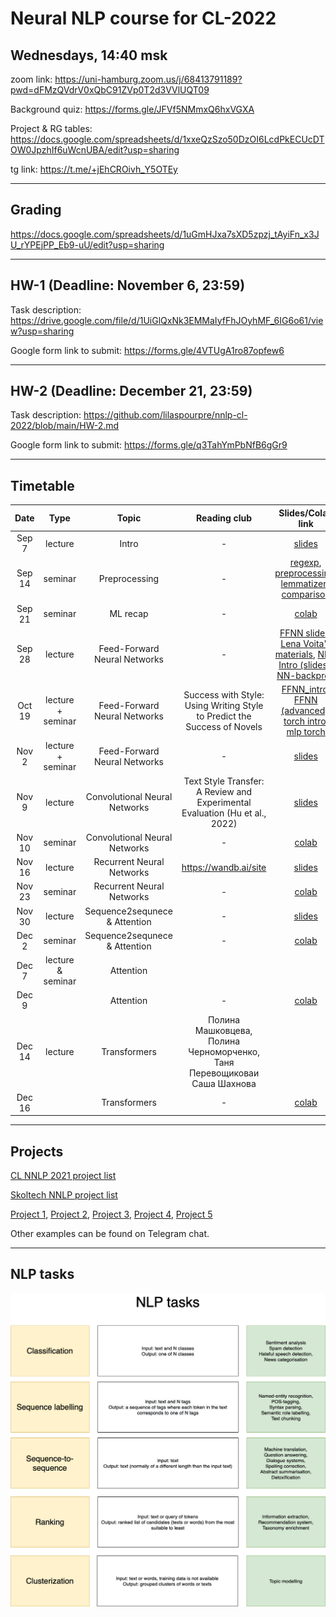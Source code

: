 # Neural NLP course for CL-2022

## Wednesdays, 14:40 msk

zoom link: https://uni-hamburg.zoom.us/j/68413791189?pwd=dFMzQVdrV0xQbC91ZVp0T2d3VVlUQT09

Background quiz: https://forms.gle/JFVf5NMmxQ6hxVGXA

Project & RG tables: https://docs.google.com/spreadsheets/d/1xxeQzSzo50DzOI6LcdPkECUcDTOW0JpzhIf6uWcnUBA/edit?usp=sharing

tg link: https://t.me/+jEhCROivh_Y5OTEy

__________________________________________

## Grading

https://docs.google.com/spreadsheets/d/1uGmHJxa7sXD5zpzj_tAyiFn_x3JU_rYPEjPP_Eb9-uU/edit?usp=sharing

__________________________________________

## HW-1 (Deadline: November 6, 23:59)

Task description: https://drive.google.com/file/d/1UiGlQxNk3EMMaIyfFhJOyhMF_6IG6o61/view?usp=sharing

Google form link to submit: https://forms.gle/4VTUgA1ro87opfew6 

__________________________________________

## HW-2 (Deadline: December 21, 23:59)

Task description: https://github.com/lilaspourpre/nnlp-cl-2022/blob/main/HW-2.md

Google form link to submit: https://forms.gle/q3TahYmPbNfB6gGr9 

__________________________________________

## Timetable

| Date | Type | Topic | Reading club | Slides/Colab link | Video | Additional links | Session recording |
|:---:|:---:|:---:|:---:|:---:|:---:|:---:|:---:|
| Sep 7 | lecture | Intro | - | [slides](https://github.com/lilaspourpre/nlp-cl-2022/blob/main/lecture_slides/01-intro_2022.pdf) | - | - | https://youtu.be/kHt6CAyvkxU |
| Sep 14 | seminar | Preprocessing | - | [regexp](https://colab.research.google.com/drive/1NUNyYrjIkJD4uprHGGpJxdFHUPry6s_y?usp=sharing), [preprocessing](https://colab.research.google.com/drive/1NcOhoAkyDBzftNpIFTgoi9BFDan4a_M4?usp=sharing), [lemmatizers comparison](https://colab.research.google.com/drive/1klTnqX5RNnwlC83Ooad4uPK3vqfF7bIc?usp=sharing) | - | - | https://youtu.be/cGuymVVUje4 |
| Sep 21 | seminar | ML recap | - | [colab](https://colab.research.google.com/drive/1f9y9jj_kH4uN_lD1ec64DjZWknlyU9JF?usp=sharing) | https://www.youtube.com/watch?v=SZkrxWhI5qM | https://www.youtube.com/playlist?list=PLJOzdkh8T5krxc4HsHbB8g8f0hu7973fK | https://youtu.be/JyY2nvzS3ws |
| Sep 28 | lecture | Feed-Forward Neural Networks | - | [FFNN slides](https://drive.google.com/file/d/1bsUByH-y0lMUb2ui00fn6Z1PE2LD_PdK/view?usp=sharing), [Lena Voita's materials](https://lena-voita.github.io/nlp_course/text_classification.html), [NN-Intro (slides)](https://github.com/hse-ds/iad-deep-learning/blob/master/2022/lectures/lecture01-intro.pdf), [NN-backprop](https://github.com/hse-ds/iad-deep-learning/blob/master/2021/lectures/lecture02-convnets.pdf) | [part-1](https://box.skoltech.ru/index.php/s/xMc8OXWBbp3kEzm/download?path=%2F&files=lecture-2-lr-and-ffnn-part-1.mp4), [part-2](https://box.skoltech.ru/index.php/s/xMc8OXWBbp3kEzm/download?path=%2F&files=lecture-2-lr-and-ffnn-part-2.mp4)| [What is a Neural Network?](https://youtu.be/aircAruvnKk), [NN-Intro](https://www.youtube.com/watch?v=-VH7bIoxYp8), [NN-backprop](https://youtu.be/2fPB3Je7E98), [MLP intro](https://www.youtube.com/watch?v=lFh6kKYiaZw), [word embeddings](https://youtu.be/InwNEwh6DYk), [MLP forward](https://www.youtube.com/watch?v=4BSupItpCnU&feature=youtu.be), [MLP backward](https://www.youtube.com/watch?v=85hFCYYTsdI&feature=youtu.be) | https://youtu.be/b5Kha36QYNs |
| Oct 19 | lecture + seminar | Feed-Forward Neural Networks | Success with Style: Using Writing Style to Predict the Success of Novels | [FFNN_intro](https://github.com/daria-sa/NNmethods_ba_hse21-22/blob/main/02_NN_intro.ipynb), [FFNN (advanced)](https://colab.research.google.com/drive/18diilT4oic0KOVYTROYizvc8A53eA1pn?usp=sharing), [torch intro](https://github.com/daria-sa/NNmethods_ba_hse21-22/blob/main/04_torch_intro.ipynb), [mlp torch](https://github.com/daria-sa/NNmethods_ba_hse21-22/blob/main/7_mlp_torch.ipynb) | [torch tensors](https://youtu.be/HQyx8vK1S4A), [torch dataset](https://youtu.be/s9WPMP8CXnI), [torch linear model](https://youtu.be/52Ky4PP1kmg) || offline |
| Nov 2 | lecture + seminar | Feed-Forward Neural Networks | - | [slides](https://drive.google.com/file/d/1i9Ts8pgLvPCx32kFuSWBsPNhCL0ZpYta/view?usp=sharing) | || https://youtu.be/sUsWE1M-X7c |
| Nov 9 | lecture | Convolutional Neural Networks | Text Style Transfer: A Review and Experimental Evaluation (Hu et al., 2022) | [slides](https://docs.google.com/presentation/d/1L0owr3BmqTHx77Pbo5T0BdowYpVEz_FC/edit?usp=sharing&ouid=113272283531070392641&rtpof=true&sd=true) || | https://youtu.be/V7YNOAg6Jds |
| Nov 10 | seminar | Convolutional Neural Networks | - | [colab](https://colab.research.google.com/drive/1BGUA1UAVLWTp_A6KJiI8ricUuxj1UUqW?usp=sharing) | | | https://youtu.be/hUBixuQ0-xc |
| Nov 16 | lecture | Recurrent Neural Networks | https://wandb.ai/site | [slides](https://docs.google.com/presentation/d/1MEUJ88P9SBjn7Ig8uE63TBJfOmgsRgKZ/edit?usp=sharing&ouid=113272283531070392641&rtpof=true&sd=true) | | | https://youtu.be/5ptSNvOhA5Q |
| Nov 23 | seminar | Recurrent Neural Networks | - | [colab](https://colab.research.google.com/drive/1hl6zZbhwHpehLlaNf-OLSrufOWI4_L7B?usp=sharing)| |  | https://youtu.be/7IgTk-liFVA |
| Nov 30 | lecture | Sequence2sequnece & Attention | -| [slides](https://docs.google.com/presentation/d/1-3IJfs7qnnu2CuhipXFqv3F7oPZIQjPJZdUXI9pq0-o/edit?usp=sharing) | | | https://youtu.be/V4Z23nZwqD4 |
| Dec 2| seminar | Sequence2sequnece & Attention | - | [colab](https://colab.research.google.com/drive/1S8Drqj0vhrV2pjEk74uvoXgUkQ18FMth?usp=sharing) | | | https://youtu.be/JFID5zq3GHk |
| Dec 7| lecture & seminar | Attention |   | | | | https://youtu.be/TR_9R-mMPTg |
| Dec 9|  | Attention | - | [colab](https://colab.research.google.com/drive/1S8Drqj0vhrV2pjEk74uvoXgUkQ18FMth?usp=sharing) | | | https://youtu.be/B5xSyHsi8Kc |
| Dec 14| lecture | Transformers | Полина Машковцева, Полина Черноморченко, Таня Перевощиковаи Саша Шахнова |  | | | https://youtu.be/nIRicydRXV8 |
| Dec 16|  | Transformers | - | [colab](https://colab.research.google.com/drive/1FHpilMcoFwGMEzo9mOQidL4O4Zb5E-zP?usp=sharing) | | | https://youtu.be/0JSN4BYQ_is |

__________________________________________

## Projects

[CL NNLP 2021 project list](https://docs.google.com/spreadsheets/d/1Ns9NMCW8BHQ65jd0_AeuInYQQdv3G7l7UWzospj9f60/edit#gid=1836570811)

[Skoltech NNLP project list](https://docs.google.com/spreadsheets/d/1Lj8e0ad0fynhipcmAWb_xYCfbRQzWaWdq9M2fdlxZaM/edit?usp=sharing)

[Project 1](https://github.com/roguLINA/NNLP_project), [Project 2](https://drive.google.com/file/d/1v6VQ2HII5HI8drTnjTm7ByXGXI1nSjj7/view?usp=sharing), [Project 3](https://drive.google.com/drive/folders/1NWRl0qbgmmCNGDk9rbvnvIlZ_uoQw6-Y?usp=sharing), [Project 4](https://drive.google.com/file/d/1dyH981W9LGhwpKRd22NuOiutpwPKQsmu/view?usp=sharing), [Project 5](https://drive.google.com/file/d/1DmW2DAGenjs1ssL3XdntRNV8D1oVuhfz/view?usp=sharing)

Other examples can be found on Telegram chat.

__________________________________________

## NLP tasks

![](lecture_slides/nlp_tasks.png)
